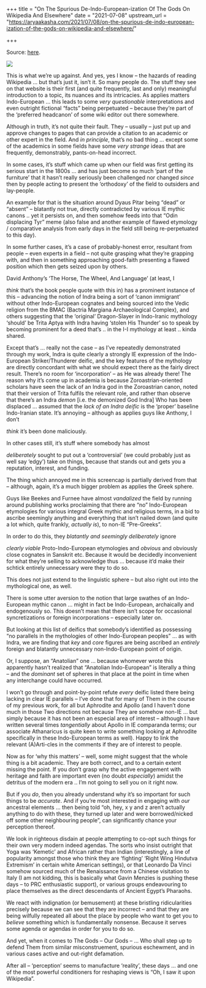 +++
title = "On The Spurious De-Indo-European-ization Of The Gods On Wikipedia And Elsewhere"
date = "2021-07-08"
upstream_url = "https://aryaakasha.com/2021/07/08/on-the-spurious-de-indo-european-ization-of-the-gods-on-wikipedia-and-elsewhere/"

+++

Source: [here](https://aryaakasha.com/2021/07/08/on-the-spurious-de-indo-european-ization-of-the-gods-on-wikipedia-and-elsewhere/).

![](https://aryaakasha.files.wordpress.com/2021/07/pelasgian-pre-ie-crop.png?w=827)

This is what we’re up against. And yes, yes I know – the hazards of reading Wikipedia … but that’s just it, isn’t it. So many people do. The stuff they see on that website is their first (and quite frequently, last and only) meaningful introduction to a topic, its nuances and its intricacies. As applies matters Indo-European … this leads to some *very questionable* interpretations and even outright fictional “facts” being perpetuated – because they’re part of the ‘preferred headcanon’ of some wiki editor out there somewhere.

Although in truth, it’s not quite their fault. They – usually – just put up and approve changes to pages that can provide a citation to an academic or other expert in the field. And *in principle*, that’s no bad thing … except some of the academics in some fields have some *very strange* ideas that are frequently, demonstrably, pants-on-head incorrect.

In some cases, it’s stuff which came up when our field was first getting its serious start in the 1800s … and has just become so much ‘part of the furniture’ that it hasn’t really seriously been challenged nor changed *since* then by people acting to present the ‘orthodoxy’ of the field to outsiders and lay-people.

An example for that is the situation around Dyaus Pitar being “dead” or “absent” – blatantly not true, directly contradicted by various IE mythic canons .. yet it persists on, and then somehow feeds into that “Odin displacing Tyr” meme (also false and another example of flawed etymology / comparative analysis from early days in the field still being re-perpetuated to this day).

In some further cases, it’s a case of probably-honest error, resultant from people – even experts in a field – not quite grasping what they’re grapping with, and then in something approaching good-faith presenting a flawed position which then gets seized upon by others.

David Anthony’s ‘The Horse, The Wheel, And Language’ (at least, I

*think* that’s the book people quote with this in) has a prominent
instance of this – advancing the notion of Indra being a sort of ‘canon immigrant’ without other Indo-European cognates and being sourced into the Vedic religion from the BMAC (Bactria Margiana Archaeological Complex), and others suggesting that the ‘original’ Dragon-Slayer in Indo-Iranic mythology ‘should’ be Trita Aptya with Indra having ‘stolen His Thunder’ so to speak by becoming prominent for a deed that’s .. in the I-I mythology at least .. kinda shared.

Except that’s … really not the case – as I’ve repeatedly demonstrated through my work, Indra is quite clearly a strongly IE expression of the Indo-European Striker/Thunderer deific, and the key features of the mythology are directly concordant with what we should expect there as the fairly direct result. There’s no room for ‘incorporation’ – as He was already there! The reason why it’s come up in academia is because Zoroastrian-oriented scholars have seen the lack of an Indra god in the Zoroastrian canon, noted that their version of Trita fulfils the relevant role, and rather than observe that there’s an Indra *demon* \[i.e. the demonized God Indra\] Who has been displaced … assumed that the *lack of an Indra deific* is the ‘proper’ baseline Indo-Iranian state. It’s annoying – although as applies guys like Anthony, I don’t

*think* it’s been done maliciously.

In other cases still, it’s stuff where somebody has almost

*deliberately* sought to put out a ‘controversial’ (we could probably
just as well say ‘edgy’) take on things, because that stands out and gets you a reputation, interest, and funding.

The thing which annoyed me in this screencap is partially derived from that – although, again, it’s a much bigger problem as applies the Greek sphere.

Guys like Beekes and Furnee have almost *vandalized* the field by running around publishing works proclaiming that there are “no” Indo-European etymologies for various integral Greek mythic and religious terms, in a bid to ascribe seemingly anything and everything that isn’t nailed down (and quite a lot which, quite frankly, *actually is*), to non-IE “Pre-Greeks”.

In order to do this, they *blatantly and seemingly deliberately* ignore

*clearly viable* Proto-Indo-European etymologies and *obvious* and
obviously close cognates in Sanskrit etc. Because it would be decidedly inconvenient for what they’re selling to acknowledge thus … because it’d make their schtick entirely unnecessary were they to do so.

This does not just extend to the linguistic sphere – but also right out into the mythological one, as well.

There is some utter aversion to the notion that large swathes of an Indo-European mythic canon … might in fact be Indo-European, archaically and endogenously so. This doesn’t mean that there isn’t scope for occasional syncretizations or foreign incorporations – especially later on.

But looking at this list of deifics that somebody’s identified as possessing “no parallels in the mythologies of other Indo-European peoples” … as with Indra, we are finding that *key* and *core* figures are being ascribed an *entirely* foreign and blatantly unnecessary non-Indo-European point of origin.

Or, I suppose, an “Anatolian” one … because whomever wrote this apparently hasn’t realized that “Anatolian Indo-European” is literally a thing – and the *dominant* set of spheres in that place at the point in time when any interchange could have occurred.

I won’t go through and point-by-point refute *every* deific listed there being lacking in clear IE parallels – I’ve done that for many of Them in the course of my previous work, for all but Aphrodite and Apollo (and I haven’t done much in those Two directions not because They are somehow non-IE … but simply because it has not been an especial area of interest – although I have written several times *tangentially* about Apollo in IE comparanda terms; our associate Athanaricus is quite keen to write something looking at Aphrodite specifically in these Indo-European terms as well). Happy to link the relevant (A)Arti-cles in the comments if they are of interest to people.

Now as for ‘why this matters’ – well, some might suggest that the whole thing is a bit academic. They are both correct, and to a certain extent missing the point. If you don’t grasp why the active engagement with heritage and faith are important even (no doubt *especially*) amidst the detritus of the modern era .. I’m not going to sell you on it right now.

But if you *do*, then you already understand why it’s so important for such things to be *accurate*. And if you’re most interested in engaging with *our* ancestral elements … then being told “oh, hey, x y and z aren’t actually anything to do with these, they turned up later and were borrowed/nicked off some other neighbouring people”, can significantly chance your perception thereof.

We look in righteous disdain at people attempting to co-opt such things for their own very modern indeed agendas. The sorts who insist outright that Yoga was ‘Kemetic’ and African rather than Indian (interestingly, a line of popularity amongst those who think they are ‘fighting’ ‘Right Wing Hindutva Extremism’ in certain white American settings), or that Leonardo Da Vinci somehow sourced much of the Renaissance from a Chinese visitation to Italy (I am not kidding, this is basically what Gavin Menzies is pushing these days – to PRC enthusiastic support), or various groups endeavouring to place themselves as the direct descendants of Ancient Egypt’s Pharaohs.

We react with indignation (or bemusement) at these bristling ridicularities precisely because we can see that they are incorrect – and that they are being wilfully repeated all about the place by people who want to get you to *believe* something which is fundamentally nonsense. Because it serves some agenda or agendas in order for you to do so.

And yet, when it comes to The Gods – Our Gods – … Who shall step up to defend Them from similar misconstruement, spurious eschewment, and in various cases active and out-right defamation.

After all – ‘perception’ seems to manufacture ‘reality’, these days … and one of the most powerful conditioners for reshaping views is “Oh, I saw it upon Wikipedia”.